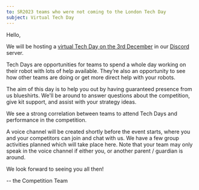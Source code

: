 ```yaml
---
to: SR2023 teams who were not coming to the London Tech Day
subject: Virtual Tech Day
---
```


Hello,

We will be hosting a [virtual Tech Day on the 3rd December][virtual-tech-day] in
our [Discord](https://studentrobotics.org/docs/team_admin/discord) server.

Tech Days are opportunities for teams to spend a whole day working on their
robot with lots of help available. They’re also an opportunity to see how other
teams are doing or get more direct help with your robots.

The aim of this day is to help you out by having guaranteed presence from us
blueshirts. We'll be around to answer questions about the competition, give kit
support, and assist with your strategy ideas.

We see a strong correlation between teams to attend Tech Days and performance in
the competition.

A voice channel will be created shortly before the event starts, where you and
your competitors can join and chat with us. We have a few group activities
planned which will take place here. Note that your team may only speak in the
voice channel if either you, or another parent / guardian is around.

We look forward to seeing you all then!

-- the Competition Team

[virtual-tech-day]: https://studentrobotics.org/events/sr2023/virtual-tech-day-december
